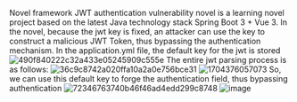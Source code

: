 Novel framework JWT authentication vulnerability
novel is a learning novel project based on the latest Java technology stack Spring Boot 3 + Vue 3. In the novel, because the jwt key is fixed, an attacker can use the key to construct a malicious JWT Token, thus bypassing the authentication mechanism.
In the application.yml file, the default key for the jwt is stored
![490f840222c32a433e05245909c555e](https://github.com/By-Yexing/novel_vul/assets/107806521/e6bea3a2-4cc7-4004-8fa1-868927f94e46)
The entire jwt parsing process is as follows:
![36c9c8742a020ffa10a2a0e756bce31](https://github.com/By-Yexing/novel_vul/assets/107806521/8e396134-caca-48a1-a15d-3a7a8d6fc7ed)
![1704376057073](https://github.com/By-Yexing/novel_vul/assets/107806521/2c21c2b4-b957-4061-8cf9-d85a38a28f75)
So, we can use this default key to forge the authentication field, thus bypassing authentication
![72346763740b46f46ad4edd299c8748](https://github.com/By-Yexing/novel_vul/assets/107806521/e351450a-cd1c-46c0-9155-85875cb6c3be)
![image](https://github.com/By-Yexing/novel_vul/assets/107806521/955ea9c6-2811-4d3e-bad8-9ac14e229bfd)
